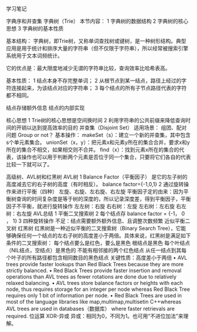 学习笔记

字典序和并查集
字典树（Trie）
本节内容：
1 字典树的数据结构
2 字典树的核心思想
3 字典树的基本性质

基本结构：
字典树，即Trie树，又称单词查找树或键树，是一种树形结构。典型应用是用于统计和排序大量的字符串（但不仅限于字符串），所以经常被搜索引擎系统用于文本词频统计。

它的优点是：最大限度地减少无谓的字符串比较，查询效率比哈希表高。

基本性质：
1 结点本身不存完整单词；
2 从根节点到某一结点，路径上经过的字符连接起来，为该结点对应的字符串；
3 每个结点的所有子节点路径代表的字符都不相同。

结点存储额外信息     结点的内部实现

核心思想
1 Trie树的核心思想是空间换时间
2 利用字符串的公共前缀来降低查询时间的开销以达到提高效率的目的
并查集（Disjoint Set）
适用场景：
组团、配对问题
Group or not？
基本操作：
makeSet（s）：建立一个新的并查集，其中包含s个单元素集合。
unionSet（x，y）：把元素x和元素y所在的集合合并，要求x和y所在的集合不相交，如果相交则不合并。
find（x）：找到元素x所在的集合的代表，该操作也可以用于判断两个元素是否位于同一个集合，只要将它们各自的代表比较一下就可以了。



高级树、AVL树和红黑树
AVL树
1 Balance Factor（平衡因子）
   是它的左子树的高度减去它的右子树的高度（有时相反）。
   balance factor={-1,0,1}
2 通过旋转操作来进行平衡（四种）
左旋、右旋、左右旋、右左旋
平衡因子定的由来：因为平衡树查询的时间复杂度是等于树的深度的，所以记录深度差，得到平衡因子，平衡因子不平衡，就进行旋转操作
左左树：右旋
右右树：左旋
左右树：左右旋
右左树：右左旋
AVL总结
1 平衡二叉搜索树
2 每个结点存 balance factor = {-1， 0 ， 1}
3 四种旋转操作
不足：结点需要额外额外信息、且调整次数频繁
近似平衡二叉树
红黑树
红黑树是一种近似平衡的二叉搜索树（Binary Search Tree），它能够确保任何一个结点的左右子树的高度差小于两倍。具体来说，红黑树是满足如下条件的二叉搜索树：
每个结点要么是红色，要么是黑色
根结点是黑色
每个叶结点（NIL结点，空结点）是黑色的
不能有相邻接的两个红色结点
从任一结点到其每个叶子的所有路径都包含相同数目的黑色结点
关键性质：高度差小于两倍
• AVL trees provide faster lookups than Red Black Trees because they are more strictly
balanced.
• Red Black Trees provide faster insertion and removal operations than AVL trees as
fewer rotations are done due to relatively relaxed balancing.
• AVL trees store balance factors or heights with each node, thus requires storage for
an integer per node whereas Red Black Tree requires only 1 bit of information per
node.
• Red Black Trees are used in most of the language libraries
like map,multimap,multisetin C++whereas AVL trees are used in databases（数据库） where faster retrievals are required.
位运算
XOR-异或
异或：相同为0，不同为1。也可用“不进位加法”来理解。
